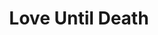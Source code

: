 ---
layout: default
title: Love Until Death
image0: "http://aristeides.com/marianacute/assets/love-until-death-2mx2m-mixed-mediaacrylicspillsfuneral-candiesfur.jpeg"
image1: "http://aristeides.com/marianacute/assets/love-until-death-2.jpeg"
image2: "http://aristeides.com/marianacute/assets/IMG_5445.jpeg"
image3: "http://aristeides.com/marianacute/assets/IMG_5449.jpeg"
image4: "http://aristeides.com/marianacute/assets/IMG_54501.jpeg"
---